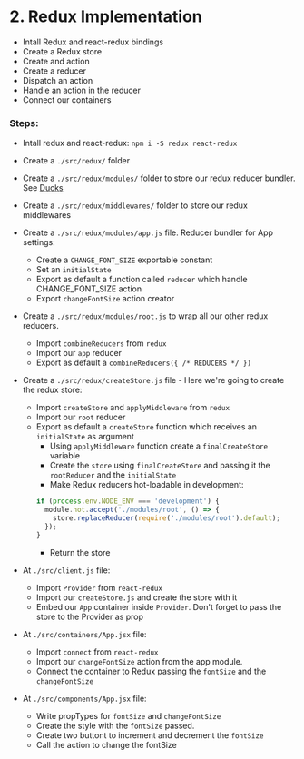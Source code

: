 # 2. Redux Implementation

  * Intall Redux and react-redux bindings
  * Create a Redux store
  * Create and action
  * Create a reducer
  * Dispatch an action
  * Handle an action in the reducer
  * Connect our containers
  
  
### Steps:

  * Intall redux and react-redux: `npm i -S redux react-redux`
  
  * Create a `./src/redux/` folder
  
  * Create a `./src/redux/modules/` folder to store our redux reducer bundler. See [Ducks](https://github.com/erikras/ducks-modular-redux)
  
  * Create a `./src/redux/middlewares/` folder to store our redux middlewares
    
  * Create a `./src/redux/modules/app.js` file. Reducer bundler for App settings:
    * Create a `CHANGE_FONT_SIZE` exportable constant
    * Set an `initialState`
    * Export as default a function called `reducer` which handle CHANGE_FONT_SIZE action
    * Export `changeFontSize` action creator
    
  * Create a `./src/redux/modules/root.js` to wrap all our other redux reducers.
    * Import `combineReducers` from `redux`
    * Import our `app` reducer
    * Export as default a `combineReducers({ /* REDUCERS */ })`
    
  * Create a `./src/redux/createStore.js` file - Here we're going to create the redux store:
    * Import `createStore` and `applyMiddleware` from `redux`
    * Import our `root` reducer
    * Export as default a `createStore` function which receives an `initialState` as argument
      * Using `applyMiddleware` function create a `finalCreateStore` variable
      * Create the `store` using `finalCreateStore` and passing it the `rootReducer` and the `initialState`
      * Make Redux reducers hot-loadable in development:
      ```javascript
      if (process.env.NODE_ENV === 'development') {
        module.hot.accept('./modules/root', () => {
          store.replaceReducer(require('./modules/root').default);
        });
      }
      ```
      * Return the store
        
  * At `./src/client.js` file:
    * Import `Provider` from `react-redux`
    * Import our `createStore.js` and create the store with it
    * Embed our `App` container inside `Provider`. Don't forget to pass the store to the Provider as prop
      
  * At `./src/containers/App.jsx` file:
    * Import `connect` from `react-redux`
    * Import our `changeFontSize` action from the app module.
    * Connect the container to Redux passing the `fontSize` and the `changeFontSize`
    
  * At `./src/components/App.jsx` file:
    * Write propTypes for `fontSize` and `changeFontSize`
    * Create the style with the `fontSize` passed.
    * Create two buttont to increment and decrement the `fontSize`
    * Call the action to change the fontSize
        
  
   
